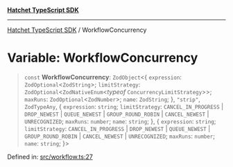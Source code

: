 [**Hatchet TypeScript SDK**](../README.md)

***

[Hatchet TypeScript SDK](../README.md) / WorkflowConcurrency

# Variable: WorkflowConcurrency

> `const` **WorkflowConcurrency**: `ZodObject`\<\{ `expression`: `ZodOptional`\<`ZodString`\>; `limitStrategy`: `ZodOptional`\<`ZodNativeEnum`\<*typeof* `ConcurrencyLimitStrategy`\>\>; `maxRuns`: `ZodOptional`\<`ZodNumber`\>; `name`: `ZodString`; \}, `"strip"`, `ZodTypeAny`, \{ `expression`: `string`; `limitStrategy`: `CANCEL_IN_PROGRESS` \| `DROP_NEWEST` \| `QUEUE_NEWEST` \| `GROUP_ROUND_ROBIN` \| `CANCEL_NEWEST` \| `UNRECOGNIZED`; `maxRuns`: `number`; `name`: `string`; \}, \{ `expression`: `string`; `limitStrategy`: `CANCEL_IN_PROGRESS` \| `DROP_NEWEST` \| `QUEUE_NEWEST` \| `GROUP_ROUND_ROBIN` \| `CANCEL_NEWEST` \| `UNRECOGNIZED`; `maxRuns`: `number`; `name`: `string`; \}\>

Defined in: [src/workflow.ts:27](https://github.com/hatchet-dev/hatchet/blob/0288a24f2e9f14787135b399bd47182f4d1260d9/sdks/typescript/src/workflow.ts#L27)
